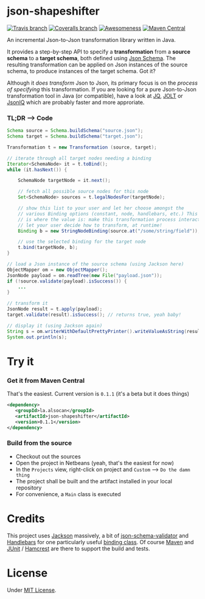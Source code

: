 # json-shapeshifter 
[![Travis branch](https://img.shields.io/travis/fpoulin/json-shapeshifter/master.svg)](https://travis-ci.org/fpoulin/json-shapeshifter)
[![Coveralls branch](https://img.shields.io/coveralls/fpoulin/json-shapeshifter/master.svg)](https://coveralls.io/r/fpoulin/json-shapeshifter?branch=master)
[![Awesomeness](https://img.shields.io/badge/awesomeness-97%25-brightgreen.svg)](http://coding.alsocan.la)
[![Maven Central](https://maven-badges.herokuapp.com/maven-central/la.alsocan/json-shapeshifter/badge.svg)](https://maven-badges.herokuapp.com/maven-central/la.alsocan/json-shapeshifter/)

An incremental Json-to-Json transformation library written in Java.

It provides a step-by-step API to specify a **transformation** from a **source schema** to a **target schema**, both defined using [Json Schema](http://json-schema.org/).
The resulting transformation can be applied on Json instances of the source schema, to produce instances of the target schema. Got it?

Although it *does transform* Json to Json, its primary focus is on the *process of specifying* this transformation. If you are looking for a pure Json-to-Json transformation tool in Java (or compatible), have a look at [JQ](http://stedolan.github.io/jq/), [JOLT](https://github.com/bazaarvoice/jolt) or [JsonIQ](http://www.jsoniq.org/) which are probably faster and more approriate.

### TL;DR --> Code

```java
Schema source = Schema.buildSchema("source.json");
Schema target = Schema.buildSchema("target.json");

Transformation t = new Transformation (source, target);

// iterate through all target nodes needing a binding
Iterator<SchemaNode> it = t.toBind();
while (it.hasNext()) {

	SchemaNode targetNode = it.next();

	// fetch all possible source nodes for this node
	Set<SchemaNode> sources = t.legalNodesFor(targetNode);

	// show this list to your user and let her choose amongst the
	// various Binding options (constant, node, handlebars, etc.) This
	// is where the value is: make this transformation process interactive,
	// let your user decide how to transform, at runtime!
	Binding b = new StringNodeBinding(source.at("/some/string/field"));

	// use the selected binding for the target node
	t.bind(targetNode, b);
}

// load a Json instance of the source schema (using Jackson here)
ObjectMapper om = new ObjectMapper();
JsonNode payload = om.readTree(new File("payload.json"));
if (!source.validate(payload).isSuccess()) {
	...
}

// transform it
JsonNode result = t.apply(payload);
target.validate(result).isSuccess(); // returns true, yeah baby!

// display it (using Jackson again)
String s = om.writerWithDefaultPrettyPrinter().writeValueAsString(result)
System.out.println(s);
```

# Try it

### Get it from Maven Central

That's the easiest. Current version is `0.1.1` (it's a beta but it does things)

```xml
<dependency>
   <groupId>la.alsocan</groupId>
   <artifactId>json-shapeshifter</artifactId>
   <version>0.1.1</version>
</dependency>
```

### Build from the source

* Checkout out the sources
* Open the project in Netbeans (yeah, that's the easiest for now)
* In the `Projects` view, right-click on project and `Custom` --> `Do the damn thing`
* The project shall be built and the artifact installed in your local repository
* For convenience, a `Main` class is executed

# Credits

This project uses [Jackson](https://github.com/FasterXML/jackson) massively, a bit of [json-schema-validator](https://github.com/fge/json-schema-validator) and [Handlebars](https://github.com/jknack/handlebars.java) for one particularly useful [binding class](https://github.com/fpoulin/json-shapeshifter/blob/master/src/main/java/la/alsocan/jsonshapeshifter/bindings/StringHandlebarsBinding.java). Of course [Maven](http://maven.apache.org/) and [JUnit](http://junit.org/) / [Hamcrest](https://github.com/hamcrest/JavaHamcrest) are there to support the build and tests.

# License

Under [MIT License](http://opensource.org/licenses/MIT).
